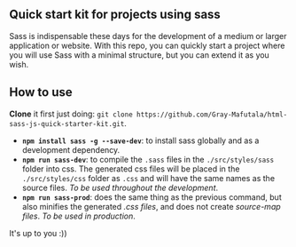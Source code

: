 ## **Quick start kit for projects using sass**

Sass is indispensable these days for the development of a medium or larger application or website. With this repo, you can quickly start a project where you will use Sass with a minimal structure, but you can extend it as you wish.

## **How to use**
**Clone** it first just doing: `git clone https://github.com/Gray-Mafutala/html-sass-js-quick-starter-kit.git`.

 - **`npm install sass -g --save-dev`**: to install sass globally and as a development dependency.
 - **`npm run sass-dev`**: to compile the `.sass` files in the `./src/styles/sass` folder into css. The generated css files will be placed in the `./src/styles/css` folder as `.css` and will have the same names as the source files. *To be used throughout the development*.
 - **`npm run sass-prod`**: does the same thing as the previous command, but also minifies the generated *.css files*, and does not create *source-map files*. *To be used in production*.

 It's up to you :))
